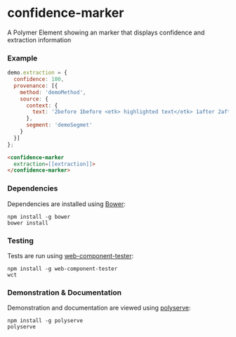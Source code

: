 # confidence-marker

A Polymer Element showing an marker that displays confidence and extraction information

### Example
```js
demo.extraction = {
  confidence: 100,
  provenance: [{
    method: 'demoMethod',
    source: {
      context: {
        text: '2before 1before <etk> highlighted text</etk> 1after 2after'
      },
      segment: 'demoSegmet'
    }
  }]
};
```
```html
<confidence-marker
  extraction=[[extraction]]>
</confidence-marker>
```

### Dependencies

Dependencies are installed using [Bower](http://bower.io/):

    npm install -g bower
    bower install

### Testing

Tests are run using [web-component-tester](https://github.com/Polymer/web-component-tester):

    npm install -g web-component-tester
    wct

### Demonstration & Documentation

Demonstration and documentation are viewed using [polyserve](https://github.com/PolymerLabs/polyserve):

    npm install -g polyserve
    polyserve